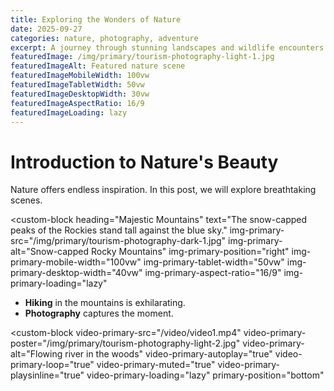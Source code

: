 ```yaml
---
title: Exploring the Wonders of Nature
date: 2025-09-27
categories: nature, photography, adventure
excerpt: A journey through stunning landscapes and wildlife encounters.
featuredImage: /img/primary/tourism-photography-light-1.jpg
featuredImageAlt: Featured nature scene
featuredImageMobileWidth: 100vw
featuredImageTabletWidth: 50vw
featuredImageDesktopWidth: 30vw
featuredImageAspectRatio: 16/9
featuredImageLoading: lazy
---
```

# Introduction to Nature's Beauty

Nature offers endless inspiration. In this post, we will explore breathtaking scenes.

<custom-block 
  heading="Majestic Mountains"
  text="The snow-capped peaks of the Rockies stand tall against the blue sky."
  img-primary-src="/img/primary/tourism-photography-dark-1.jpg"
  img-primary-alt="Snow-capped Rocky Mountains"
  img-primary-position="right"
  img-primary-mobile-width="100vw"
  img-primary-tablet-width="50vw"
  img-primary-desktop-width="40vw"
  img-primary-aspect-ratio="16/9"
  img-primary-loading="lazy"
></custom-block>

- **Hiking** in the mountains is exhilarating.
- **Photography** captures the moment.

<custom-block 
  video-primary-src="/video/video1.mp4"
  video-primary-poster="/img/primary/tourism-photography-light-2.jpg"
  video-primary-alt="Flowing river in the woods"
  video-primary-autoplay="true"
  video-primary-loop="true"
  video-primary-muted="true"
  video-primary-playsinline="true"
  video-primary-loading="lazy"
  primary-position="bottom"
></custom-block>